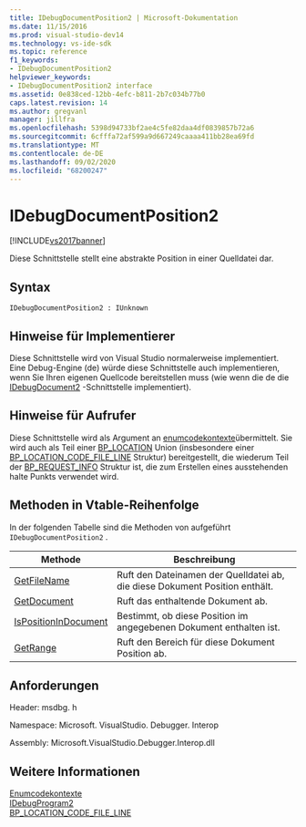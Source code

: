 ```yaml
---
title: IDebugDocumentPosition2 | Microsoft-Dokumentation
ms.date: 11/15/2016
ms.prod: visual-studio-dev14
ms.technology: vs-ide-sdk
ms.topic: reference
f1_keywords:
- IDebugDocumentPosition2
helpviewer_keywords:
- IDebugDocumentPosition2 interface
ms.assetid: 0e838ced-12bb-4efc-b811-2b7c034b77b0
caps.latest.revision: 14
ms.author: gregvanl
manager: jillfra
ms.openlocfilehash: 5398d94733bf2ae4c5fe82daa4df0839857b72a6
ms.sourcegitcommit: 6cfffa72af599a9d667249caaaa411bb28ea69fd
ms.translationtype: MT
ms.contentlocale: de-DE
ms.lasthandoff: 09/02/2020
ms.locfileid: "68200247"
---
```

# <a name="idebugdocumentposition2"></a>IDebugDocumentPosition2
[!INCLUDE[vs2017banner](../../../includes/vs2017banner.md)]

Diese Schnittstelle stellt eine abstrakte Position in einer Quelldatei dar.  
  
## <a name="syntax"></a>Syntax  
  
```  
IDebugDocumentPosition2 : IUnknown  
```  
  
## <a name="notes-for-implementers"></a>Hinweise für Implementierer  
 Diese Schnittstelle wird von Visual Studio normalerweise implementiert. Eine Debug-Engine (de) würde diese Schnittstelle auch implementieren, wenn Sie Ihren eigenen Quellcode bereitstellen muss (wie wenn die de die [IDebugDocument2](../../../extensibility/debugger/reference/idebugdocument2.md) -Schnittstelle implementiert).  
  
## <a name="notes-for-callers"></a>Hinweise für Aufrufer  
 Diese Schnittstelle wird als Argument an [enumcodekontexte](../../../extensibility/debugger/reference/idebugprogram2-enumcodecontexts.md)übermittelt. Sie wird auch als Teil einer [BP_LOCATION](../../../extensibility/debugger/reference/bp-location.md) Union (insbesondere einer [BP_LOCATION_CODE_FILE_LINE](../../../extensibility/debugger/reference/bp-location-code-file-line.md) Struktur) bereitgestellt, die wiederum Teil der [BP_REQUEST_INFO](../../../extensibility/debugger/reference/bp-request-info.md) Struktur ist, die zum Erstellen eines ausstehenden halte Punkts verwendet wird.  
  
## <a name="methods-in-vtable-order"></a>Methoden in Vtable-Reihenfolge  
 In der folgenden Tabelle sind die Methoden von aufgeführt `IDebugDocumentPosition2` .  
  
|Methode|Beschreibung|  
|------------|-----------------|  
|[GetFileName](../../../extensibility/debugger/reference/idebugdocumentposition2-getfilename.md)|Ruft den Dateinamen der Quelldatei ab, die diese Dokument Position enthält.|  
|[GetDocument](../../../extensibility/debugger/reference/idebugdocumentposition2-getdocument.md)|Ruft das enthaltende Dokument ab.|  
|[IsPositionInDocument](../../../extensibility/debugger/reference/idebugdocumentposition2-ispositionindocument.md)|Bestimmt, ob diese Position im angegebenen Dokument enthalten ist.|  
|[GetRange](../../../extensibility/debugger/reference/idebugdocumentposition2-getrange.md)|Ruft den Bereich für diese Dokument Position ab.|  
  
## <a name="requirements"></a>Anforderungen  
 Header: msdbg. h  
  
 Namespace: Microsoft. VisualStudio. Debugger. Interop  
  
 Assembly: Microsoft.VisualStudio.Debugger.Interop.dll  
  
## <a name="see-also"></a>Weitere Informationen  
 [Enumcodekontexte](../../../extensibility/debugger/reference/idebugprogram2-enumcodecontexts.md)   
 [IDebugProgram2](../../../extensibility/debugger/reference/idebugprogram2.md)   
 [BP_LOCATION_CODE_FILE_LINE](../../../extensibility/debugger/reference/bp-location-code-file-line.md)
